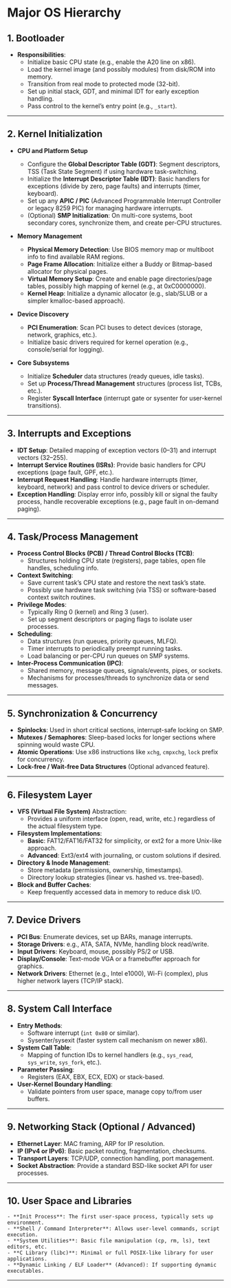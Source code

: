 # Major OS Hierarchy

## 1. **Bootloader**
   - **Responsibilities**:
     - Initialize basic CPU state (e.g., enable the A20 line on x86).
     - Load the kernel image (and possibly modules) from disk/ROM into memory.
     - Transition from real mode to protected mode (32-bit).
     - Set up initial stack, GDT, and minimal IDT for early exception handling.
     - Pass control to the kernel’s entry point (e.g., `_start`).
---
## 2. **Kernel Initialization**
   - **CPU and Platform Setup**  
     - Configure the **Global Descriptor Table (GDT)**: Segment descriptors, TSS (Task State Segment) if using hardware task-switching.  
     - Initialize the **Interrupt Descriptor Table (IDT)**: Basic handlers for exceptions (divide by zero, page faults) and interrupts (timer, keyboard).  
     - Set up any **APIC / PIC** (Advanced Programmable Interrupt Controller or legacy 8259 PIC) for managing hardware interrupts.  
     - (Optional) **SMP Initialization**: On multi-core systems, boot secondary cores, synchronize them, and create per-CPU structures.
       
   - **Memory Management**
     - **Physical Memory Detection**: Use BIOS memory map or multiboot info to find available RAM regions.  
     - **Page Frame Allocation**: Initialize either a Buddy or Bitmap-based allocator for physical pages.  
     - **Virtual Memory Setup**: Create and enable page directories/page tables, possibly high mapping of kernel (e.g., at 0xC0000000).  
     - **Kernel Heap**: Initialize a dynamic allocator (e.g., slab/SLUB or a simpler kmalloc-based approach).

   - **Device Discovery**  
     - **PCI Enumeration**: Scan PCI buses to detect devices (storage, network, graphics, etc.).  
     - Initialize basic drivers required for kernel operation (e.g., console/serial for logging).

   - **Core Subsystems**  
     - Initialize **Scheduler** data structures (ready queues, idle tasks).  
     - Set up **Process/Thread Management** structures (process list, TCBs, etc.).  
     - Register **Syscall Interface** (interrupt gate or sysenter for user-kernel transitions).
---
## 3. **Interrupts and Exceptions**
   - **IDT Setup**: Detailed mapping of exception vectors (0–31) and interrupt vectors (32–255).
   - **Interrupt Service Routines (ISRs)**: Provide basic handlers for CPU exceptions (page fault, GPF, etc.).  
   - **Interrupt Request Handling**: Handle hardware interrupts (timer, keyboard, network) and pass control to device drivers or scheduler.  
   - **Exception Handling**: Display error info, possibly kill or signal the faulty process, handle recoverable exceptions (e.g., page fault in on-demand paging).
---
## 4. **Task/Process Management**
   - **Process Control Blocks (PCB) / Thread Control Blocks (TCB)**:
     - Structures holding CPU state (registers), page tables, open file handles, scheduling info.
   - **Context Switching**:  
     - Save current task’s CPU state and restore the next task’s state.  
     - Possibly use hardware task switching (via TSS) or software-based context switch routines.
   - **Privilege Modes**:
     - Typically Ring 0 (kernel) and Ring 3 (user).  
     - Set up segment descriptors or paging flags to isolate user processes.
   - **Scheduling**:
     - Data structures (run queues, priority queues, MLFQ).  
     - Timer interrupts to periodically preempt running tasks.  
     - Load balancing or per-CPU run queues on SMP systems.
   - **Inter-Process Communication (IPC)**:
     - Shared memory, message queues, signals/events, pipes, or sockets.  
     - Mechanisms for processes/threads to synchronize data or send messages.
---
## 5. **Synchronization & Concurrency**
   - **Spinlocks**: Used in short critical sections, interrupt-safe locking on SMP.  
   - **Mutexes / Semaphores**: Sleep-based locks for longer sections where spinning would waste CPU.  
   - **Atomic Operations**: Use x86 instructions like `xchg`, `cmpxchg`, `lock` prefix for concurrency.  
   - **Lock-free / Wait-free Data Structures** (Optional advanced feature).
---
## 6. **Filesystem Layer**
   - **VFS (Virtual File System)** Abstraction:
     - Provides a uniform interface (open, read, write, etc.) regardless of the actual filesystem type.  
   - **Filesystem Implementations**:
     - **Basic**: FAT12/FAT16/FAT32 for simplicity, or ext2 for a more Unix-like approach.  
     - **Advanced**: Ext3/ext4 with journaling, or custom solutions if desired.
   - **Directory & Inode Management**:
     - Store metadata (permissions, ownership, timestamps).  
     - Directory lookup strategies (linear vs. hashed vs. tree-based).
   - **Block and Buffer Caches**:
     - Keep frequently accessed data in memory to reduce disk I/O.
---
## 7. **Device Drivers**
   - **PCI Bus**: Enumerate devices, set up BARs, manage interrupts.  
   - **Storage Drivers**: e.g., ATA, SATA, NVMe, handling block read/write.  
   - **Input Drivers**: Keyboard, mouse, possibly PS/2 or USB.  
   - **Display/Console**: Text-mode VGA or a framebuffer approach for graphics.  
   - **Network Drivers**: Ethernet (e.g., Intel e1000), Wi-Fi (complex), plus higher network layers (TCP/IP stack).
---
## 8. **System Call Interface**
   - **Entry Methods**:
     - Software interrupt (`int 0x80` or similar).  
     - Sysenter/sysexit (faster system call mechanism on newer x86).  
   - **System Call Table**:
     - Mapping of function IDs to kernel handlers (e.g., `sys_read`, `sys_write`, `sys_fork`, etc.).  
   - **Parameter Passing**:
     - Registers (EAX, EBX, ECX, EDX) or stack-based.  
   - **User-Kernel Boundary Handling**:
     - Validate pointers from user space, manage copy to/from user buffers.
---
## 9. **Networking Stack (Optional / Advanced)**
   - **Ethernet Layer**: MAC framing, ARP for IP resolution.  
   - **IP (IPv4 or IPv6)**: Basic packet routing, fragmentation, checksums.  
   - **Transport Layers**: TCP/UDP, connection handling, port management.  
   - **Socket Abstraction**: Provide a standard BSD-like socket API for user processes.
---
## 10. **User Space and Libraries**
    - **Init Process**: The first user-space process, typically sets up environment.  
    - **Shell / Command Interpreter**: Allows user-level commands, script execution.  
    - **System Utilities**: Basic file manipulation (cp, rm, ls), text editors, etc.  
    - **C Library (libc)**: Minimal or full POSIX-like library for user applications.  
    - **Dynamic Linking / ELF Loader** (Advanced): If supporting dynamic executables.

---
